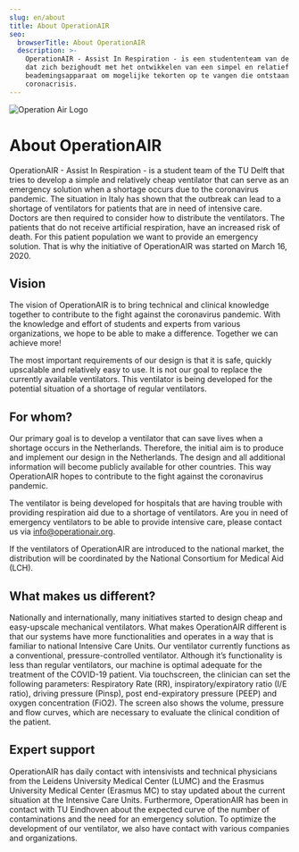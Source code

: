 ```yaml
---
slug: en/about
title: About OperationAIR
seo:
  browserTitle: About OperationAIR
  description: >-
    OperationAIR - Assist In Respiration - is een studententeam van de TU Delft
    dat zich bezighoudt met het ontwikkelen van een simpel en relatief goedkoop
    beademingsapparaat om mogelijke tekorten op te vangen die ontstaan door de
    coronacrisis.
---
```


![Operation Air Logo](/assets/kopje_over.png)

# About OperationAIR

OperationAIR - Assist In Respiration - is a student team of the TU Delft that tries to develop a simple and relatively cheap ventilator that can serve as an emergency solution when a shortage occurs due to the coronavirus pandemic. The situation in Italy has shown that the outbreak can lead to a shortage of ventilators for patients that are in need of intensive care. Doctors are then required to consider how to distribute the ventilators. The patients that do not receive artificial respiration, have an increased risk of death. For this patient population we want to provide an emergency solution. That is why the initiative of OperationAIR was started on March 16, 2020.

## Vision

The vision of OperationAIR is to bring technical and clinical knowledge together to contribute to the fight against the coronavirus pandemic. With the knowledge and effort of students and experts from various organizations, we hope to be able to make a difference. Together we can achieve more!

The most important requirements of our design is that it is safe, quickly upscalable and relatively easy to use. It is not our goal to replace the currently available ventilators. This ventilator is being developed for the potential situation of a shortage of regular ventilators.

## For whom?

Our primary goal is to develop a ventilator that can save lives when a shortage occurs in the Netherlands. Therefore, the initial aim is to produce and implement our design in the Netherlands. The design and all additional information will become publicly available for other countries. This way OperationAIR hopes to contribute to the fight against the coronavirus pandemic.

The ventilator is being developed for hospitals that are having trouble with providing respiration aid due to a shortage of ventilators. Are you in need of emergency ventilators to be able to provide intensive care, please contact us via [info@operationair.org](mailto:info@operationair.org).

If the ventilators of OperationAIR are introduced to the national market, the distribution will be coordinated by the National Consortium for Medical Aid (LCH).

## What makes us different?

Nationally and internationally, many initiatives started to design cheap and easy-upscale mechanical ventilators. What makes OperationAIR different is that our systems have more functionalities and operates in a way that is familiar to national Intensive Care Units. Our ventilator currently functions as a conventional, pressure-controlled ventilator. Although it’s functionality is less than regular ventilators, our machine is optimal adequate for the treatment of the COVID-19 patient. Via touchscreen, the clinician can set the following parameters: Respiratory Rate (RR), inspiratory/expiratory ratio (I/E ratio), driving pressure (Pinsp), post end-expiratory pressure (PEEP) and oxygen concentration (FiO2). The screen also shows the volume, pressure and flow curves, which are necessary to evaluate the clinical condition of the patient.

## Expert support

OperationAIR has daily contact with intensivists and technical physicians from the Leidens University Medical Center (LUMC) and the Erasmus University Medical Center (Erasmus MC) to stay updated about the current situation at the Intensive Care Units. Furthermore, OperationAIR has been in contact with TU Eindhoven about the expected curve of the number of contaminations and the need for an emergency solution. To optimize the development of our ventilator, we also have contact with various companies and organizations.

